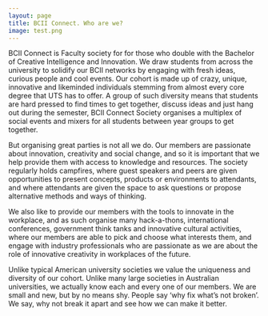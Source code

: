 ```yaml
---
layout: page
title: BCII Connect. Who are we?
image: test.png
---
```

BCII Connect is Faculty society for for those who double with the Bachelor of Creative Intelligence and Innovation. We draw students from across the university to solidify our BCII networks by engaging with fresh ideas, curious people and cool events. Our cohort is made up of crazy, unique, innovative and likeminded individuals stemming from almost every core degree that UTS has to offer. A group of such diversity means that students are hard pressed to find times to get together, discuss ideas and just hang out during the semester, BCII Connect Society organises a multiplex of social events and mixers for all students between year groups to get together.

But organising great parties is not all we do. Our members are passionate about innovation, creativity and social change, and so it is important that we help provide them with access to knowledge and resources. The society regularly holds campfires, where guest speakers and peers are given opportunities to present concepts, products or environments to attendants, and where attendants are given the space to ask questions or propose alternative methods and ways of thinking. 

We also like to provide our members with the tools to innovate in the workplace, and as such organise many hack-a-thons, international conferences, government think tanks and innovative cultural activities, where our members are able to pick and choose what interests them, and engage with industry professionals who are passionate as we are about the role of innovative creativity in workplaces of the future. 

Unlike typical American university societies we value the uniqueness and diversity of our cohort. Unlike many large societies in Australian universities, we actually know each and every one of our members. We are small and new, but by no means shy. People say ‘why fix what’s not broken’. We say, why not break it apart and see how we can make it better.